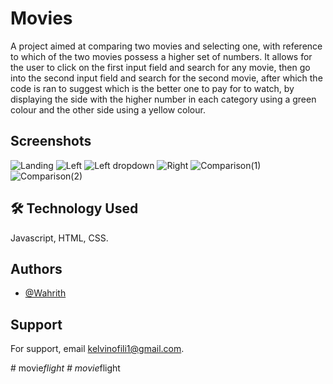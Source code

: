 # Movies

A project aimed at comparing two movies and selecting one, with reference to which of the two movies possess a higher set of numbers.
It allows for the user to click on the first input field and search for any movie, then go into the second input field and search for the second movie, after which the code is ran to suggest which is the better one to pay for to watch, by displaying the side with the higher number in each category using a green colour and the other side using a yellow colour.


## Screenshots

![Landing](https://user-images.githubusercontent.com/67562437/179643073-782143a3-8fba-49b0-b11f-1bedad0867ae.png)
![Left](https://user-images.githubusercontent.com/67562437/179643170-74a3eb6b-0051-4086-94d7-277fd17d41ea.png)
![Left dropdown](https://user-images.githubusercontent.com/67562437/179643242-9ce33755-f11b-4c92-a874-b84df98bc38e.png)
![Right](https://user-images.githubusercontent.com/67562437/179643364-24ee2870-4866-4252-b2d6-79508a9b8809.png)
![Comparison(1)](https://user-images.githubusercontent.com/67562437/179643418-260ca032-6c93-42b9-a51b-fdc4072a07ee.png)
![Comparison(2)](https://user-images.githubusercontent.com/67562437/179643485-76723fb3-b74c-4622-a376-9ce8f26302c0.png)



## 🛠 Technology Used
Javascript, HTML, CSS.


## Authors

- [@Wahrith](https://github.com/Wahrith)


## Support

For support, email kelvinofili1@gmail.com.


#   m o v i e _ f l i g h t 
 
 #   m o v i e _ f l i g h t  
 